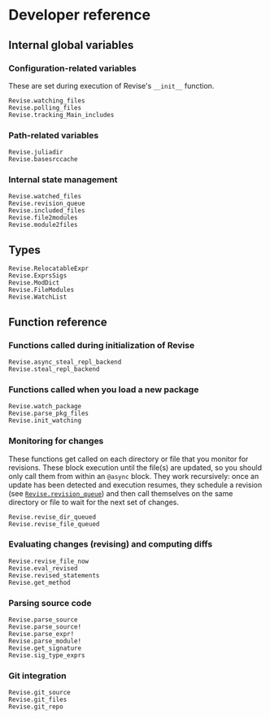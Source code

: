 # Developer reference

## Internal global variables

### Configuration-related variables

These are set during execution of Revise's `__init__` function.

```@docs
Revise.watching_files
Revise.polling_files
Revise.tracking_Main_includes
```

### Path-related variables

```@docs
Revise.juliadir
Revise.basesrccache
```

### Internal state management

```@docs
Revise.watched_files
Revise.revision_queue
Revise.included_files
Revise.file2modules
Revise.module2files
```

## Types

```@docs
Revise.RelocatableExpr
Revise.ExprsSigs
Revise.ModDict
Revise.FileModules
Revise.WatchList
```

## Function reference

### Functions called during initialization of Revise

```@docs
Revise.async_steal_repl_backend
Revise.steal_repl_backend
```

### Functions called when you load a new package

```@docs
Revise.watch_package
Revise.parse_pkg_files
Revise.init_watching
```

### Monitoring for changes

These functions get called on each directory or file that you monitor for revisions.
These block execution until the file(s) are updated, so you should only call them from
within an `@async` block.
They work recursively: once an update has been detected and execution resumes,
they schedule a revision (see [`Revise.revision_queue`](@ref)) and
then call themselves on the same directory or file to wait for the next set of changes.

```@docs
Revise.revise_dir_queued
Revise.revise_file_queued
```

### Evaluating changes (revising) and computing diffs

```@docs
Revise.revise_file_now
Revise.eval_revised
Revise.revised_statements
Revise.get_method
```

### Parsing source code

```@docs
Revise.parse_source
Revise.parse_source!
Revise.parse_expr!
Revise.parse_module!
Revise.get_signature
Revise.sig_type_exprs
```

### Git integration

```@docs
Revise.git_source
Revise.git_files
Revise.git_repo
```
